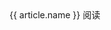 

<script>

new Vue({
  el: '#articleList',
  data: {
    articleList:[
        {
            name: '复活',
            url: 'https://ljq199612.gitee.io/book/classics/复活.pdf',
            content: ' &nbsp;&nbsp;&nbsp;&nbsp; \
《复活》是托翁晚年所作的一部长篇小说，也是我接触到他的第一部小说。作品给我的直观印象是非常的正面,名副其实的文学高峰。在小说里，托尔斯泰描述了人的一种状态，人贪恋在罪中的时候，会突然的在某个时间点"觉醒", 对自己产生强烈的厌恶情绪，决定摒弃堕落的生活。可是，在多次的挣扎反复下，人的道德水平逐渐下降。最终，不再相信自己，随波逐流，使自己困入了牢笼，完全放弃挣扎。正如保罗在罗马书的一句话:「我也知道，在我里头，就是在我肉体之中，没有良善，因为立志行善由得我，行出来却由不得我」，我想每个人的一生也是这样苦苦挣扎。小说的主人公，在这样的时期，厌恶自己现有生活的肮脏，回想起年轻时那种对真善美的追求的快乐年华，通过一点一点的行动，一点一点的舍弃了自己，最后寻回了真的自我, 同时也使曾经因他堕落的卡萩莎，重新找回自己。无独有偶，陀翁在《卡拉玛佐夫兄弟》中描写的佐西玛长老，在年轻时殴打他的勤务员，因这件事佐西玛开始厌弃自己，一点点地舍弃了自己，成为他本该成为的人。\
<p class="article_date">2019-09-07</p><br>     \
            ',
            showbtn: '显示全部',
        },
        {
            name: '唐·吉诃德',
            url: '#',
            content: ' &nbsp;&nbsp;&nbsp;&nbsp; \
塞万提斯的《唐·吉诃德》语调风趣幽默，比如，唐·吉诃德的善良邻居们在销毁唐·吉诃德收藏的骑士小说时，居然发现了一本塞万提斯写的骑士小说，「这个塞万提斯是我多年的至交。我知道他最有体会的不是诗，而是不幸。他的书有所创新，有所启示，却不做结论。不过，得等等第二部，他说过要续写的。也许修改以后，现在反对他的那些人能够谅解他。现在，你先把这本书锁在你家」。整本书读下来我感受不到讽刺的意味，即使是结尾处主人公临终前幡然醒悟恢复了理智，后悔过去的荒唐行为，还害苦了自己的侍从桑秋。唐·吉诃德善良、勇敢、保护弱小、有原则、有底线，作为正常人的你我又怎样呢，如果说这是部讽刺小说，我想它讽刺的不是以唐·吉诃德为代表的一些人，而是讽刺读这本小说的你我。 桑秋是唐·吉诃德的邻居，后来做了他的侍从，桑秋善良淳朴、衷心友善。关于他是真傻还是假傻，我一直是抱有怀疑的，当贵族老爷们为了取乐，让他当总督去管理一个小岛时，桑秋的聪明才智展现的淋漓尽致，他完全有能力管理好这个小岛。为什么桑秋善良老实，就要被你们这些贵族玩弄呢？你们以为桑秋傻吗，不会知道吗？可是他是知道的，桑秋是个老实人，对不起，他将不再做总督了，他要骑着自己心爱的小毛驴回到他敬爱的主人那里。到这里，你们这些合伙戏弄他的人，你们的良心不会痛吗，桑秋有他简单而纯粹的快乐，因为他是一个简单而纯粹的人，可是你们呢？ \
<br>&nbsp;&nbsp;&nbsp;&nbsp; \
这部小说里，除了主人公这条主线以外，还穿插了许多小故事，这个写法类似于《一千零一夜》中的很多片段。而我认为这部小说最有价值的小说的部分不是主人公的各种有趣历险，而是穿插在故事中的小故事。比如，「无谓的猜疑」，中二青年本拥有幸福的生活，可他偏偏要去试探人性，最终害死了自己和最亲近的人。\
<div style="font-size:small;margin-left:5rem">\
<br>\
我从死亡求生命\
<br>\
我从衰病求健康\
<br>\
牢狱里求自由解放\
<br>\
封锁的地区求通行\
<br>\
向叛徒求忠实坚强\
<br>\
可是我运蹇命穷\
<br>\
永远是劳而无功\
<br>\
这也是上天的旨意：\
<br>\
我追求不可能的事\
<br>\
可能的就因此落空\
</div>\
<br>\
<p class="article_date">2020-08-17</p><br>     \
            ',
            showbtn: '显示全部',
        },
        {
            name: '我是猫',
            url: 'https://ljq199612.github.io/book/classics/我是猫.pdf',
            content: ' &nbsp;&nbsp;&nbsp;&nbsp; \
            ',
            showbtn: '显示全部',
        },
        {
            name: '战争与和平',
            url: 'https://ljq199612.github.io/book/classics/战争与和平.pdf',
            content: ' &nbsp;&nbsp;&nbsp;&nbsp; \
            ',
            showbtn: '显示全部',
        },


   // 在此行以上编辑 //
    ]
  },

});


</script>



<div id="articleList" class="articleList">
    <article class="article" v-for="article in articleList">
        <div class="article_head">
            <label class="article_name">{{ article.name }}</label>
            <a class="readOnline" :href="article.url">阅读</a>
        </div>
        <div class="article_content hidden_article"><p class="article_line" v-html="article.content"></p></div>
        <div class="articleList showbtn" v-html="article.showbtn" onclick="articleList_isShow(this);"></div>
    </article>
</div>




